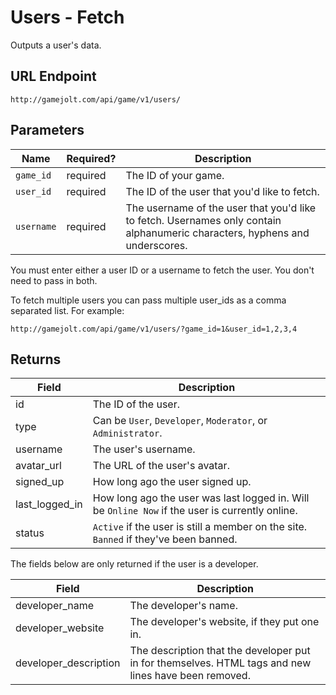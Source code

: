 # Users - Fetch

Outputs a user's data.

## URL Endpoint

```
http://gamejolt.com/api/game/v1/users/
```

## Parameters

Name       | Required? | Description
---        | ---       | ---
`game_id`  | required  | The ID of your game.
`user_id`  | required  | The ID of the user that you'd like to fetch.
`username` | required  | The username of the user that you'd like to fetch. Usernames only contain alphanumeric characters, hyphens and underscores. 

You must enter either a user ID or a username to fetch the user. You don't need to pass in both.

To fetch multiple users you can pass multiple user_ids as a comma separated list. For example:

```
http://gamejolt.com/api/game/v1/users/?game_id=1&user_id=1,2,3,4
```

## Returns

Field          | Description
---            | ---
id             | The ID of the user.
type           | Can be `User`, `Developer`, `Moderator`, or `Administrator`.
username       | The user's username.
avatar_url     | The URL of the user's avatar.
signed_up      | How long ago the user signed up.
last_logged_in | How long ago the user was last logged in. Will be `Online Now` if the user is currently online.
status         | `Active` if the user is still a member on the site. `Banned` if they've been banned.

The fields below are only returned if the user is a developer.

Field                 | Description
---                   | ---
developer_name        | The developer's name.
developer_website     | The developer's website, if they put one in.
developer_description | The description that the developer put in for themselves. HTML tags and new lines have been removed.